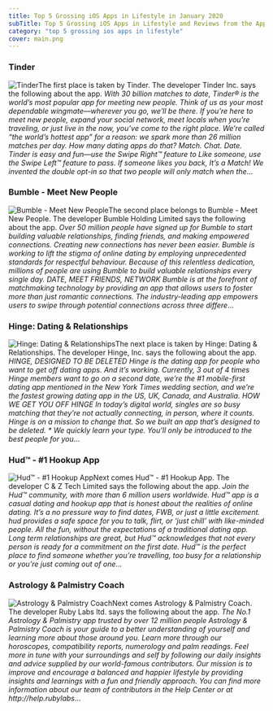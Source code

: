 ```yaml
---
title: Top 5 Grossing iOS Apps in Lifestyle in January 2020
subTitle: Top 5 Grossing iOS Apps in Lifestyle and Reviews from the AppStore in January 2020.
category: "top 5 grossing ios apps in lifestyle"
cover: main.png
---
```


### Tinder

![Tinder](https://is2-ssl.mzstatic.com/image/thumb/Purple123/v4/ff/1d/12/ff1d12ae-e44c-b4bb-8eab-9781688962c2/AppIcon-0-1x_U007emarketing-0-0-GLES2_U002c0-512MB-sRGB-0-0-0-85-220-0-0-0-7.png/100x100bb.png)The first place is taken by Tinder. The developer Tinder Inc. says the following about the app. _With 30 billion matches to date, Tinder® is the world’s most popular app for meeting new people. Think of us as your most dependable wingmate—wherever you go, we’ll be there. If you’re here to meet new people, expand your social network, meet locals when you’re traveling, or just live in the now, you’ve come to the right place. We’re called “the world’s hottest app” for a reason: we spark more than 26 million matches per day. How many dating apps do that?  Match. Chat. Date. Tinder is easy and fun—use the Swipe Right™ feature to Like someone, use the Swipe Left™ feature to pass. If someone likes you back, It’s a Match! We invented the double opt-in so that two people will only match when the_...

### Bumble - Meet New People

![Bumble - Meet New People](https://is2-ssl.mzstatic.com/image/thumb/Purple123/v4/79/07/d2/7907d2c0-f897-69f2-f4cb-dabeff872b6c/AppIcon-0-0-1x_U007emarketing-0-0-0-7-0-0-sRGB-0-0-0-GLES2_U002c0-512MB-85-220-0-0.png/100x100bb.png)The second place belongs to Bumble - Meet New People. The developer Bumble Holding Limited says the following about the app. _Over 50 million people have signed up for Bumble to start building valuable relationships, finding friends, and making empowered connections.  Creating new connections has never been easier. Bumble is working to lift the stigma of online dating by employing unprecedented standards for respectful behaviour. Because of this relentless dedication, millions of people are using Bumble to build valuable relationships every single day.  DATE, MEET FRIENDS, NETWORK  Bumble is at the forefront of matchmaking technology by providing an app that allows users to foster more than just romantic connections. The industry-leading app empowers users to swipe through potential connections across three differe_...

### Hinge: Dating & Relationships

![Hinge: Dating & Relationships](https://is4-ssl.mzstatic.com/image/thumb/Purple123/v4/b2/c6/be/b2c6be82-9c6e-7d4a-ee3f-08a0b3c2be1a/AppIcon-0-0-1x_U007emarketing-0-0-0-5-0-0-sRGB-0-0-0-GLES2_U002c0-512MB-85-220-0-0.png/100x100bb.png)The next place is taken by Hinge: Dating & Relationships. The developer Hinge, Inc. says the following about the app. _HINGE, DESIGNED TO BE DELETED Hinge is the dating app for people who want to get off dating apps. And it’s working. Currently, 3 out of 4 times Hinge members want to go on a second date, we’re the #1 mobile-first dating app mentioned in the New York Times wedding section, and we’re the fastest growing dating app in the US, UK, Canada, and Australia.  HOW WE GET YOU OFF HINGE In today’s digital world, singles are so busy matching that they’re not actually connecting, in person, where it counts. Hinge is on a mission to change that. So we built an app that’s designed to be deleted.  * We quickly learn your type. You’ll only be introduced to the best people for you_...

### Hud™ - #1 Hookup App

![Hud™ - #1 Hookup App](https://is2-ssl.mzstatic.com/image/thumb/Purple113/v4/0c/24/6d/0c246d5b-ba25-6397-9704-02a656279470/AppIcon-0-0-1x_U007emarketing-0-0-0-7-0-0-sRGB-0-0-0-GLES2_U002c0-512MB-85-220-0-0.png/100x100bb.png)Next comes Hud™ - #1 Hookup App. The developer C & Z Tech Limited says the following about the app. _Join the Hud™ community, with more than 6 million users worldwide.   Hud™ app is a casual dating and hookup app that is honest about the realities of online dating.  It’s a no pressure way to find dates, FWB, or just a little excitement. hud provides a safe space for you to talk, flirt, or ‘just chill’ with like-minded people. All the fun, without the expectations of a traditional dating app.   Long term relationships are great, but Hud™ acknowledges that not every person is ready for a commitment on the first date. Hud™ is the perfect place to find someone whether you’re travelling, too busy for a relationship or you’re just coming out of one_...

### Astrology & Palmistry Coach

![Astrology & Palmistry Coach](https://is1-ssl.mzstatic.com/image/thumb/Purple113/v4/cf/26/9a/cf269aea-31d8-36d0-1a59-70a41eb2b5b1/AppIcon-0-0-1x_U007emarketing-0-0-0-7-0-0-sRGB-0-0-0-GLES2_U002c0-512MB-85-220-0-0.png/100x100bb.png)Next comes Astrology & Palmistry Coach. The developer Ruby Labs ltd. says the following about the app. _The No.1 Astrology & Palmistry app trusted by over 12 million people   Astrology & Palmistry Coach is your guide to a better understanding of yourself and learning more about those around you.  Learn more through our horoscopes, compatibility reports, numerology and palm readings. Feel more in tune with your surroundings and self by following our daily insights and advice supplied by our world-famous contributors.  Our mission is to improve and encourage a balanced and happier lifestyle by providing insights and learnings with a fun and friendly approach.  You can find more information about our team of contributors in the Help Center or at http://help.rubylabs_...

